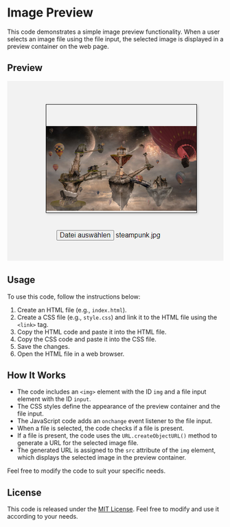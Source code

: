 # Image Preview

This code demonstrates a simple image preview functionality. When a user selects an image file using the file input, the selected image is displayed in a preview container on the web page.

## Preview

![Preview](preview.png)

## Usage

To use this code, follow the instructions below:

1. Create an HTML file (e.g., `index.html`).
2. Create a CSS file (e.g., `style.css`) and link it to the HTML file using the `<link>` tag.
3. Copy the HTML code and paste it into the HTML file.
4. Copy the CSS code and paste it into the CSS file.
5. Save the changes.
6. Open the HTML file in a web browser.

## How It Works

- The code includes an `<img>` element with the ID `img` and a file input element with the ID `input`.
- The CSS styles define the appearance of the preview container and the file input.
- The JavaScript code adds an `onchange` event listener to the file input.
- When a file is selected, the code checks if a file is present.
- If a file is present, the code uses the `URL.createObjectURL()` method to generate a URL for the selected image file.
- The generated URL is assigned to the `src` attribute of the `img` element, which displays the selected image in the preview container.

Feel free to modify the code to suit your specific needs.

## License

This code is released under the [MIT License](LICENSE). Feel free to modify and use it according to your needs.
